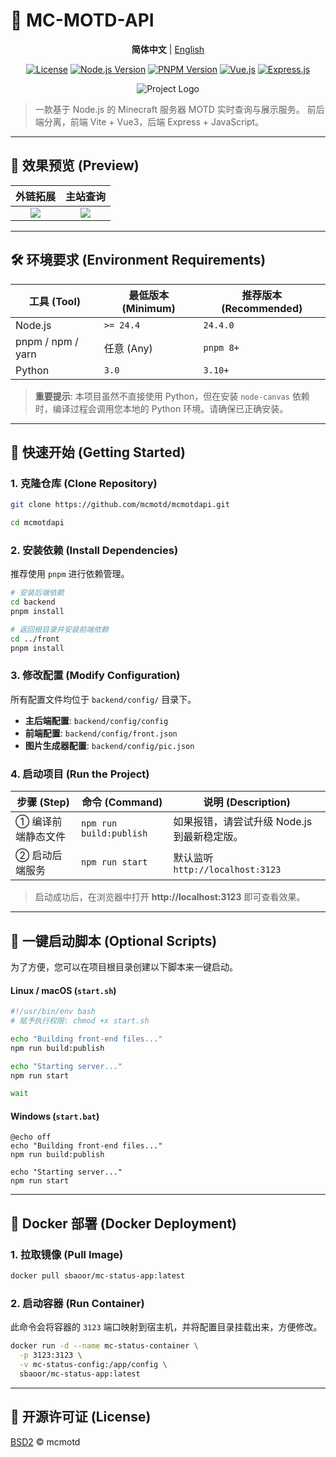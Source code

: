 
# 🚀 MC-MOTD-API

[//]: # (Language Switcher)
<p align="center">
  <strong>简体中文</strong> | <a href="./README.md">English</a>
</p>

[//]: # (Badges)
<p align="center">
  <a href="https://github.com/mcmotd/mcmotdapi/blob/main/LICENSE"><img src="https://img.shields.io/badge/license-MIT-blue.svg" alt="License"></a>
  <a href="#"><img src="https://img.shields.io/badge/node-%3E%3D24.4-brightgreen.svg" alt="Node.js Version"></a>
  <a href="#"><img src="https://img.shields.io/badge/pnpm-%3E%3D8-orange.svg" alt="PNPM Version"></a>
  <a href="#"><img src="https://img.shields.io/badge/Vue.js-3-42b883.svg" alt="Vue.js"></a>
  <a href="#"><img src="https://img.shields.io/badge/Express.js-4-lightgrey.svg" alt="Express.js"></a>
</p>

[//]: # (Logo)
<p align="center">
  <img src="https://s21.ax1x.com/2025/07/21/pV8WvaF.png" alt="Project Logo">
</p>

> 一款基于 Node.js 的 Minecraft 服务器 MOTD 实时查询与展示服务。
> 前后端分离，前端 Vite + Vue3，后端 Express + JavaScript。

---

## 🎨 效果预览 (Preview)

| 外链拓展 | 主站查询 |
| :---: | :---: |
| [![](https://s21.ax1x.com/2025/07/18/pV3dDgJ.png)](https://imgse.com/i/pV3dDgJ) | [![](https://s21.ax1x.com/2025/07/18/pV3drv9.png)](https://imgse.com/i/pV3drv9) |

---

## 🛠️ 环境要求 (Environment Requirements)

| 工具 (Tool)        | 最低版本 (Minimum) | 推荐版本 (Recommended) |
| ------------------ | ------------------ | ---------------------- |
| Node.js            | `>= 24.4`          | `24.4.0`               |
| pnpm / npm / yarn  | 任意 (Any)         | `pnpm 8+`              |
| Python             | `3.0`              | `3.10+`                |

> **重要提示**: 本项目虽然不直接使用 Python，但在安装 `node-canvas` 依赖时，编译过程会调用您本地的 Python 环境。请确保已正确安装。

---

## 🚀 快速开始 (Getting Started)

### 1. 克隆仓库 (Clone Repository)

``` bash
git clone https://github.com/mcmotd/mcmotdapi.git

cd mcmotdapi
```

### 2\. 安装依赖 (Install Dependencies)

推荐使用 `pnpm` 进行依赖管理。

```bash
# 安装后端依赖
cd backend
pnpm install

# 返回根目录并安装前端依赖
cd ../front
pnpm install
```

### 3\. 修改配置 (Modify Configuration)

所有配置文件均位于 `backend/config/` 目录下。

  - **主后端配置**: `backend/config/config`
  - **前端配置**: `backend/config/front.json`
  - **图片生成器配置**: `backend/config/pic.json`

### 4\. 启动项目 (Run the Project)

| 步骤 (Step)       | 命令 (Command)                | 说明 (Description)                               |
| ----------------- | ----------------------------- | ------------------------------------------------ |
| ① 编译前端静态文件 | `npm run build:publish`       | 如果报错，请尝试升级 Node.js 到最新稳定版。 |
| ② 启动后端服务     | `npm run start`               | 默认监听 `http://localhost:3123`      |

> 启动成功后，在浏览器中打开 **http://localhost:3123** 即可查看效果。

-----

## 📜 一键启动脚本 (Optional Scripts)

为了方便，您可以在项目根目录创建以下脚本来一键启动。

#### Linux / macOS (`start.sh`)

```bash
#!/usr/bin/env bash
# 赋予执行权限: chmod +x start.sh

echo "Building front-end files..."
npm run build:publish

echo "Starting server..."
npm run start

wait
```

#### Windows (`start.bat`)

```batch
@echo off
echo "Building front-end files..."
npm run build:publish

echo "Starting server..."
npm run start
```

-----

## 🐳 Docker 部署 (Docker Deployment)

### 1\. 拉取镜像 (Pull Image)

```bash
docker pull sbaoor/mc-status-app:latest
```

### 2\. 启动容器 (Run Container)

此命令会将容器的 `3123` 端口映射到宿主机，并将配置目录挂载出来，方便修改。

```bash
docker run -d --name mc-status-container \
  -p 3123:3123 \
  -v mc-status-config:/app/config \
  sbaoor/mc-status-app:latest
```

-----

## 📄 开源许可证 (License)

[BSD2](https://github.com/mcmotd) © mcmotd

````

